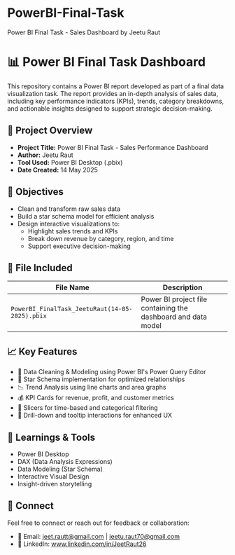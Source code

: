 # PowerBI-Final-Task
Power BI Final Task - Sales Dashboard by Jeetu Raut

# 📊 Power BI Final Task Dashboard 
  
This repository contains a Power BI report developed as part of a final data visualization task. The report provides an in-depth analysis of sales data, including key performance indicators (KPIs), trends, category breakdowns, and actionable insights designed to support strategic decision-making.

## 🧠 Project Overview

- **Project Title:** Power BI Final Task - Sales Performance Dashboard                                                                     
- **Author:** Jeetu Raut  
- **Tool Used:** Power BI Desktop (.pbix)  
- **Date Created:** 14 May 2025

## 📌 Objectives  

- Clean and transform raw sales data
- Build a star schema model for efficient analysis
- Design interactive visualizations to:
  - Highlight sales trends and KPIs
  - Break down revenue by category, region, and time
  - Support executive decision-making

## 📁 File Included

| File Name                                           | Description                                  |
|----------------------------------------------------|----------------------------------------------|
| `PowerBI_FinalTask_JeetuRaut(14-05-2025).pbix`     | Power BI project file containing the dashboard and data model |


## 📈 Key Features

- 🧹 Data Cleaning & Modeling using Power BI's Power Query Editor  
- 🌟 Star Schema implementation for optimized relationships  
- 📉 Trend Analysis using line charts and area graphs  
- 💰 KPI Cards for revenue, profit, and customer metrics  
- 🧭 Slicers for time-based and categorical filtering  
- 📌 Drill-down and tooltip interactions for enhanced UX


## 🧠 Learnings & Tools

- Power BI Desktop
- DAX (Data Analysis Expressions)
- Data Modeling (Star Schema)
- Interactive Visual Design
- Insight-driven storytelling

## 🔗 Connect

Feel free to connect or reach out for feedback or collaboration:

- 📧 Email: jeet.rautt@gmail.com | jeetu.raut70@gmail.com
- 🔗 LinkedIn: www.linkedin.com/in/JeetRaut26
